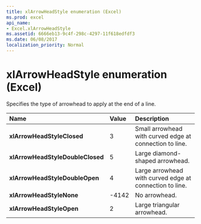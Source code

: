 ```yaml
---
title: xlArrowHeadStyle enumeration (Excel)
ms.prod: excel
api_name:
- Excel.xlArrowHeadStyle
ms.assetid: 6666eb13-9c4f-298c-4297-11f618edfdf3
ms.date: 06/08/2017
localization_priority: Normal
---
```



# xlArrowHeadStyle enumeration (Excel)

Specifies the type of arrowhead to apply at the end of a line.

|Name|Value|Description|
|:-----|:-----|:-----|
| **xlArrowHeadStyleClosed**|3|Small arrowhead with curved edge at connection to line.|
| **xlArrowHeadStyleDoubleClosed**|5|Large diamond-shaped arrowhead.|
| **xlArrowHeadStyleDoubleOpen**|4|Large arrowhead with curved edge at connection to line.|
| **xlArrowHeadStyleNone**|-4142|No arrowhead.|
| **xlArrowHeadStyleOpen**|2|Large triangular arrowhead.|

